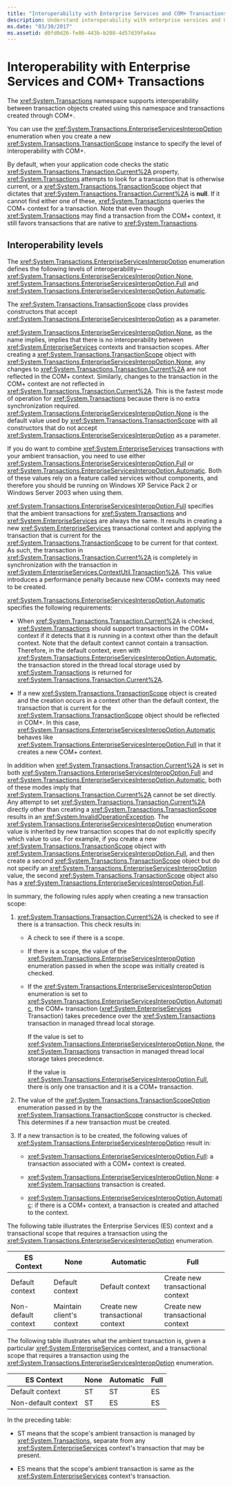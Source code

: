 ```yaml
---
title: "Interoperability with Enterprise Services and COM+ Transactions"
description: Understand interoperability with enterprise services and COM+ transactions in .NET using the System.Transactions namespace.
ms.date: "03/30/2017"
ms.assetid: d0fd0d26-fe86-443b-b208-4d57d39fa4aa
---
```

# Interoperability with Enterprise Services and COM+ Transactions
The <xref:System.Transactions> namespace supports interoperability between transaction objects created using this namespace and transactions created through COM+.  
  
 You can use the <xref:System.Transactions.EnterpriseServicesInteropOption> enumeration when you create a new <xref:System.Transactions.TransactionScope> instance to specify the level of interoperability with COM+.  
  
 By default, when your application code checks the static <xref:System.Transactions.Transaction.Current%2A> property, <xref:System.Transactions> attempts to look for a transaction that is otherwise current, or a <xref:System.Transactions.TransactionScope> object that dictates that <xref:System.Transactions.Transaction.Current%2A> is **null**. If it cannot find either one of these, <xref:System.Transactions> queries the COM+ context for a transaction. Note that even though <xref:System.Transactions> may find a transaction from the COM+ context, it still favors transactions that are native to <xref:System.Transactions>.  
  
## Interoperability levels  
 The <xref:System.Transactions.EnterpriseServicesInteropOption> enumeration defines the following levels of interoperability—<xref:System.Transactions.EnterpriseServicesInteropOption.None>, <xref:System.Transactions.EnterpriseServicesInteropOption.Full> and <xref:System.Transactions.EnterpriseServicesInteropOption.Automatic>.  
  
 The <xref:System.Transactions.TransactionScope> class provides constructors that accept <xref:System.Transactions.EnterpriseServicesInteropOption> as a parameter.  
  
 <xref:System.Transactions.EnterpriseServicesInteropOption.None>, as the name implies, implies that there is no interoperability between <xref:System.EnterpriseServices> contexts and transaction scopes. After creating a <xref:System.Transactions.TransactionScope> object with <xref:System.Transactions.EnterpriseServicesInteropOption.None>, any changes to <xref:System.Transactions.Transaction.Current%2A> are not reflected in the COM+ context. Similarly, changes to the transaction in the COM+ context are not reflected in <xref:System.Transactions.Transaction.Current%2A>. This is the fastest mode of operation for <xref:System.Transactions> because there is no extra synchronization required. <xref:System.Transactions.EnterpriseServicesInteropOption.None> is the default value used by <xref:System.Transactions.TransactionScope> with all constructors that do not accept <xref:System.Transactions.EnterpriseServicesInteropOption> as a parameter.  
  
 If you do want to combine <xref:System.EnterpriseServices> transactions with your ambient transaction, you need to use either <xref:System.Transactions.EnterpriseServicesInteropOption.Full> or <xref:System.Transactions.EnterpriseServicesInteropOption.Automatic>. Both of these values rely on a feature called services without components, and therefore you should be running on Windows XP Service Pack 2 or Windows Server 2003 when using them.  
  
 <xref:System.Transactions.EnterpriseServicesInteropOption.Full> specifies that the ambient transactions for <xref:System.Transactions> and <xref:System.EnterpriseServices> are always the same. It results in creating a new <xref:System.EnterpriseServices> transactional context and applying the transaction that is current for the <xref:System.Transactions.TransactionScope> to be current for that context. As such, the transaction in <xref:System.Transactions.Transaction.Current%2A> is completely in synchronization with the transaction in <xref:System.EnterpriseServices.ContextUtil.Transaction%2A>. This value introduces a performance penalty because new COM+ contexts may need to be created.  
  
 <xref:System.Transactions.EnterpriseServicesInteropOption.Automatic> specifies the following requirements:  
  
- When <xref:System.Transactions.Transaction.Current%2A> is checked, <xref:System.Transactions> should support transactions in the COM+ context if it detects that it is running in a context other than the default context. Note that the default context cannot contain a transaction. Therefore, in the default context, even with <xref:System.Transactions.EnterpriseServicesInteropOption.Automatic>, the transaction stored in the thread local storage used by <xref:System.Transactions> is returned for <xref:System.Transactions.Transaction.Current%2A>.  
  
- If a new <xref:System.Transactions.TransactionScope> object is created and the creation occurs in a context other than the default context, the transaction that is current for the <xref:System.Transactions.TransactionScope> object should be reflected in COM+. In this case, <xref:System.Transactions.EnterpriseServicesInteropOption.Automatic> behaves like <xref:System.Transactions.EnterpriseServicesInteropOption.Full> in that it creates a new COM+ context.  
  
 In addition when <xref:System.Transactions.Transaction.Current%2A> is set in both <xref:System.Transactions.EnterpriseServicesInteropOption.Full> and <xref:System.Transactions.EnterpriseServicesInteropOption.Automatic>, both of these modes imply that <xref:System.Transactions.Transaction.Current%2A> cannot be set directly.  Any attempt to set <xref:System.Transactions.Transaction.Current%2A> directly other than creating a <xref:System.Transactions.TransactionScope> results in an <xref:System.InvalidOperationException>. The <xref:System.Transactions.EnterpriseServicesInteropOption> enumeration value is inherited by new transaction scopes that do not explicitly specify which value to use. For example, if you create a new <xref:System.Transactions.TransactionScope> object with <xref:System.Transactions.EnterpriseServicesInteropOption.Full>, and then create a second <xref:System.Transactions.TransactionScope> object but do not specify an <xref:System.Transactions.EnterpriseServicesInteropOption> value, the second <xref:System.Transactions.TransactionScope> object also has a <xref:System.Transactions.EnterpriseServicesInteropOption.Full>.  
  
 In summary, the following rules apply when creating a new transaction scope:  
  
1. <xref:System.Transactions.Transaction.Current%2A> is checked to see if there is a transaction. This check results in:  
  
    - A check to see if there is a scope.  
  
    - If there is a scope, the value of the <xref:System.Transactions.EnterpriseServicesInteropOption> enumeration passed in when the scope was initially created is checked.  
  
    - If the <xref:System.Transactions.EnterpriseServicesInteropOption> enumeration is set to <xref:System.Transactions.EnterpriseServicesInteropOption.Automatic>, the COM+ transaction (<xref:System.EnterpriseServices> Transaction) takes precedence over the <xref:System.Transactions> transaction in managed thread local storage.  
  
         If the value is set to <xref:System.Transactions.EnterpriseServicesInteropOption.None>, the <xref:System.Transactions> transaction in managed thread local storage takes precedence.  
  
         If the value is <xref:System.Transactions.EnterpriseServicesInteropOption.Full>, there is only one transaction and it is a COM+ transaction.  
  
2. The value of the <xref:System.Transactions.TransactionScopeOption> enumeration passed in by the <xref:System.Transactions.TransactionScope> constructor is checked. This determines if a new transaction must be created.  
  
3. If a new transaction is to be created, the following values of <xref:System.Transactions.EnterpriseServicesInteropOption> result in:  
  
    - <xref:System.Transactions.EnterpriseServicesInteropOption.Full>:  a transaction associated with a COM+ context is created.  
  
    - <xref:System.Transactions.EnterpriseServicesInteropOption.None>: a <xref:System.Transactions> transaction is created.  
  
    - <xref:System.Transactions.EnterpriseServicesInteropOption.Automatic>: if there is a COM+ context, a transaction is created and attached to the context.  
  
 The following table illustrates the Enterprise Services (ES) context and a transactional scope that requires a transaction using the <xref:System.Transactions.EnterpriseServicesInteropOption> enumeration.  
  
|ES Context|None|Automatic|Full|  
|----------------|----------|---------------|----------|  
|Default context|Default context|Default context|Create new <br />transactional context|  
|Non-default context|Maintain client's context|Create new transactional context|Create new transactional context|  
  
 The following table illustrates what the ambient transaction is, given a particular <xref:System.EnterpriseServices> context, and a transactional scope that requires a transaction using the <xref:System.Transactions.EnterpriseServicesInteropOption> enumeration.  
  
|ES Context|None|Automatic|Full|  
|----------------|----------|---------------|----------|  
|Default context|ST|ST|ES|  
|Non-default context|ST|ES|ES|  
  
 In the preceding table:  
  
- ST means that the scope's ambient transaction is managed by <xref:System.Transactions>, separate from any <xref:System.EnterpriseServices> context's transaction that may be present.  
  
- ES means that the scope's ambient transaction is same as the <xref:System.EnterpriseServices> context's transaction.
